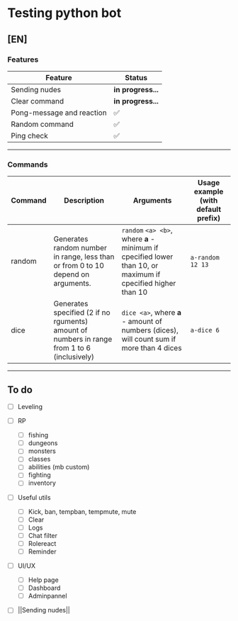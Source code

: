 # Testing python bot

## [EN]

### Features

| **Feature**               | **Status**         |
| ------------------------- | ------------------ |
| Sending nudes             | **in progress...**    |
| Clear command             | **in progress...**    |
| Pong-message and reaction | :white_check_mark: |
| Random command            | :white_check_mark: |
| Ping check                | :white_check_mark: |

---

### Commands

| Command | Description                                                                                 | Arguments                                                                                                    | Usage example (with default prefix) |
| ------- | ------------------------------------------------------------------------------------------- | ------------------------------------------------------------------------------------------------------------ | ----------------------------------- |
| random  | Generates random number in range, less than or from 0 to 10 depend on arguments.            | `random` `<a> <b>`, where **a** - minimum if cpecified lower than 10, or maximum if cpecified higher than 10 | `a-random 12 13`                    |
| dice    | Generates specified (2 if no rguments) amount of numbers in range from 1 to 6 (inclusively) | `dice <a>`, where **a** - amount of numbers (dices), will count sum if more than 4 dices                     | `a-dice 6`                          |

---

## To do

- [ ] Leveling
- [ ] RP
  - [ ] fishing
  - [ ] dungeons
  - [ ] monsters
  - [ ] classes
  - [ ] abilities (mb custom)
  - [ ] fighting
  - [ ] inventory
- [ ] Useful utils
  - [ ] Kick, ban, tempban, tempmute, mute
  - [ ] Clear
  - [ ] Logs
  - [ ] Chat filter
  - [ ] Rolereact
  - [ ] Reminder
- [ ] UI/UX

  - [ ] Help page
  - [ ] Dashboard
  - [ ] Adminpannel

- [ ] ||Sending nudes||
